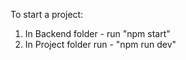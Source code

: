 To start a project:

1. In Backend folder - run "npm start"
2. In Project folder run - "npm run dev"
